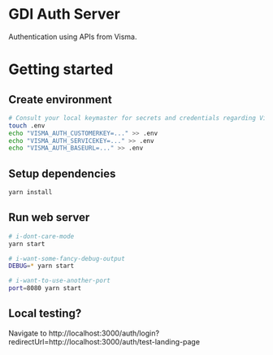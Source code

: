 # GDI Auth Server

Authentication using APIs from Visma.
# Getting started

## Create environment
```sh
# Consult your local keymaster for secrets and credentials regarding Visma
touch .env
echo "VISMA_AUTH_CUSTOMERKEY=..." >> .env
echo "VISMA_AUTH_SERVICEKEY=..." >> .env
echo "VISMA_AUTH_BASEURL=..." >> .env
```
## Setup dependencies
```sh
yarn install
```
## Run web server

```sh
# i-dont-care-mode
yarn start

# i-want-some-fancy-debug-output
DEBUG=* yarn start

# i-want-to-use-another-port
port=8080 yarn start
```

## Local testing?

Navigate to http://localhost:3000/auth/login?redirectUrl=http://localhost:3000/auth/test-landing-page